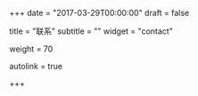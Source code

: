 +++
date = "2017-03-29T00:00:00"
draft = false

title = "联系"
subtitle = ""
widget = "contact"

weight = 70

autolink = true

+++

